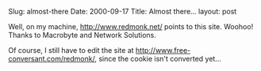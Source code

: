 Slug: almost-there
Date: 2000-09-17
Title: Almost there...
layout: post

Well, on my machine, http://www.redmonk.net/ points to this site. Woohoo! Thanks to Macrobyte and Network Solutions.

Of course, I still have to edit the site at http://www.free-conversant.com/redmonk/, since the cookie isn&#39;t converted yet...
